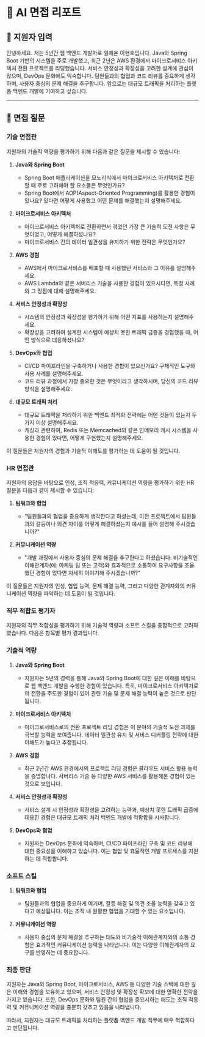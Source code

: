 # 📄 AI 면접 리포트

## 👤 지원자 입력
안녕하세요. 저는 5년간 웹 백엔드 개발자로 일해온 이현호입니다. Java와 Spring Boot 기반의 시스템을 주로 개발했고, 최근 2년은 AWS 환경에서 마이크로서비스 아키텍처 전환 프로젝트를 리딩했습니다. 서비스 안정성과 확장성을 고려한 설계에 관심이 많으며, DevOps 문화에도 익숙합니다. 팀원들과의 협업과 코드 리뷰를 중요하게 생각하며, 사용자 중심의 문제 해결을 추구합니다. 앞으로는 대규모 트래픽을 처리하는 플랫폼 백엔드 개발에 기여하고 싶습니다.

---

## 🧠 면접 질문
### 기술 면접관
지원자의 기술적 역량을 평가하기 위해 다음과 같은 질문을 제시할 수 있습니다:

1. **Java와 Spring Boot**
   - Spring Boot 애플리케이션을 모노리식에서 마이크로서비스 아키텍처로 전환할 때 주로 고려해야 할 요소들은 무엇인가요?
   - Spring Boot에서 AOP(Aspect-Oriented Programming)를 활용한 경험이 있나요? 있다면 어떻게 사용했고 어떤 문제를 해결했는지 설명해주세요.

2. **마이크로서비스 아키텍처**
   - 마이크로서비스 아키텍처로 전환하면서 겪었던 가장 큰 기술적 도전 사항은 무엇이었고, 어떻게 해결하셨나요?
   - 마이크로서비스 간의 데이터 일관성을 유지하기 위한 전략은 무엇인가요?

3. **AWS 경험**
   - AWS에서 마이크로서비스를 배포할 때 사용했던 서비스와 그 이유를 설명해주세요.
   - AWS Lambda와 같은 서버리스 기술을 사용한 경험이 있으시다면, 특정 사례와 그 장점에 대해 설명해주세요.

4. **서비스 안정성과 확장성**
   - 시스템의 안정성과 확장성을 평가하기 위해 어떤 지표를 사용하는지 설명해주세요.
   - 확장성을 고려하여 설계한 시스템이 예상치 못한 트래픽 급증을 경험했을 때, 어떤 방식으로 대응하셨나요?

5. **DevOps와 협업**
   - CI/CD 파이프라인을 구축하거나 사용한 경험이 있으신가요? 구체적인 도구와 사용 사례를 설명해주세요.
   - 코드 리뷰 과정에서 가장 중요한 것은 무엇이라고 생각하시며, 당신의 코드 리뷰 방식을 설명해주세요.

6. **대규모 트래픽 처리**
   - 대규모 트래픽을 처리하기 위한 백엔드 최적화 전략에는 어떤 것들이 있는지 두 가지 이상 설명해주세요.
   - 캐싱과 관련하여, Redis 또는 Memcached와 같은 인메모리 캐시 시스템을 사용한 경험이 있다면, 어떻게 구현했는지 설명해주세요.

이 질문들은 지원자의 경험과 기술적 이해도를 평가하는 데 도움이 될 것입니다.

### HR 면접관
지원자의 응답을 바탕으로 인성, 조직 적응력, 커뮤니케이션 역량을 평가하기 위한 HR 질문을 다음과 같이 제시할 수 있습니다:

1. **팀워크와 협업**
   - "팀원들과의 협업을 중요하게 생각한다고 하셨는데, 이전 프로젝트에서 팀원들과의 갈등이나 의견 차이를 어떻게 해결하셨는지 예시를 들어 설명해 주시겠습니까?"

2. **커뮤니케이션 역량**
   - "개발 과정에서 사용자 중심의 문제 해결을 추구한다고 하셨습니다. 비기술적인 이해관계자(예: 마케팅 팀 또는 고객)와 효과적으로 소통하여 요구사항을 조율했던 경험이 있다면 자세히 이야기해 주시겠습니까?" 

이 질문들은 지원자의 인성, 협업 능력, 문제 해결 능력, 그리고 다양한 관계자와의 커뮤니케이션 역량을 파악하는 데 도움이 될 것입니다.

### 직무 적합도 평가자
지원자의 직무 적합성을 평가하기 위해 기술적 역량과 소프트 스킬을 종합적으로 고려하였습니다. 다음은 항목별 평가 결과입니다.

### 기술적 역량

1. **Java와 Spring Boot**
   - 지원자는 5년의 경력을 통해 Java와 Spring Boot에 대한 깊은 이해를 바탕으로 웹 백엔드 개발을 수행한 경험이 있습니다. 특히, 마이크로서비스 아키텍처로의 전환을 주도한 경험이 있어 관련 기술 및 문제 해결 능력이 높은 것으로 판단됩니다.

2. **마이크로서비스 아키텍처**
   - 마이크로서비스로의 전환 프로젝트 리딩 경험은 이 분야의 기술적 도전 과제를 극복할 능력을 보여줍니다. 데이터 일관성 유지 및 서비스 디커플링 전략에 대한 이해도가 높다고 추정됩니다.

3. **AWS 경험**
   - 최근 2년간 AWS 환경에서의 프로젝트 리딩 경험은 클라우드 서비스 활용 능력을 증명합니다. 서버리스 기술 등 다양한 AWS 서비스를 활용해본 경험이 있는 것으로 보입니다.

4. **서비스 안정성과 확장성**
   - 서비스 설계 시 안정성과 확장성을 고려하는 능력과, 예상치 못한 트래픽 급증에 대응한 경험은 대규모 트래픽 처리 백엔드 개발에 적합함을 시사합니다.

5. **DevOps와 협업**
   - 지원자는 DevOps 문화에 익숙하며, CI/CD 파이프라인 구축 및 코드 리뷰에 대한 중요성을 이해하고 있습니다. 이는 협업 및 효율적인 개발 프로세스를 지원하는 데 적합합니다.

### 소프트 스킬

1. **팀워크와 협업**
   - 팀원들과의 협업을 중요하게 여기며, 갈등 해결 및 의견 조율 능력을 갖추고 있다고 예상됩니다. 이는 조직 내 원활한 협업을 기대할 수 있는 요소입니다.

2. **커뮤니케이션 역량**
   - 사용자 중심의 문제 해결을 추구하는 태도와 비기술적 이해관계자와의 소통 경험은 효과적인 커뮤니케이션 능력을 나타냅니다. 이는 다양한 이해관계자의 요구를 반영하는 데 중요합니다.

### 최종 판단

지원자는 Java와 Spring Boot, 마이크로서비스, AWS 등 다양한 기술 스택에 대한 깊은 이해와 경험을 보유하고 있으며, 서비스 안정성 및 확장성 확보에 대한 명확한 전략을 가지고 있습니다. 또한, DevOps 문화와 팀원 간의 협업을 중요시하는 태도는 조직 적응력 및 커뮤니케이션 역량을 충분히 갖추고 있음을 나타냅니다. 

따라서, 지원자는 대규모 트래픽을 처리하는 플랫폼 백엔드 개발 직무에 매우 적합하다고 판단됩니다.



